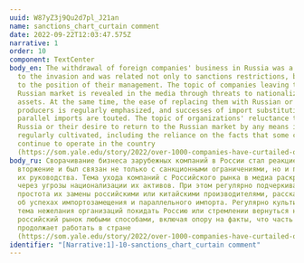```yaml
---
uuid: W87yZ3j9Qu2d7pl_J21an
name: sanctions_chart_curtain comment
date: 2022-09-22T12:03:47.575Z
narrative: 1
order: 10
component: TextCenter
body_en: The withdrawal of foreign companies' business in Russia was a reaction
  to the invasion and was related not only to sanctions restrictions, but also
  to the position of their management. The topic of companies leaving the
  Russian market is revealed in the media through threats to nationalize their
  assets. At the same time, the ease of replacing them with Russian or Chinese
  producers is regularly emphasized, and successes of import substitution and
  parallel imports are touted. The topic of organizations' reluctance to leave
  Russia or their desire to return to the Russian market by any means is
  regularly cultivated, including the reliance on the facts that some companies
  continue to operate in the country
  (https://som.yale.edu/story/2022/over-1000-companies-have-curtailed-operations-russia-some-remain).
body_ru: Сворачивание бизнеса зарубежных компаний в России стал реакцией на
  вторжение и был связан не только с санкционными ограничениями, но и позицией
  их руководства. Тема ухода компаний с Российского рынка в медиа раскрывается
  через угрозы национализации их активов. При этом регулярно подчеркивается
  простота их замены российскими или китайскими производителями, рассказывается
  об успехах импортозамещения и параллельного импорта. Регулярно культивируется
  тема нежелания организаций покидать Россию или стремлении вернуться на
  российский рынок любыми способами, включая опору на факты, что часть компаний
  продолжает работать в стране
  (https://som.yale.edu/story/2022/over-1000-companies-have-curtailed-operations-russia-some-remain).
identifier: "[Narrative:1]-10-sanctions_chart_curtain comment"
---
```

